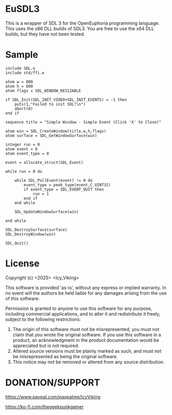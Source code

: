 # EuSDL3

This is a wrapper of SDL 3 for the OpenEuphoria programming language. This uses the x86 DLL builds of SDL3. You are free to use the x64 DLL builds, but they have not been tested. 

# Sample
```euphoria
include SDL.e
include std/ffi.e

atom w = 800
atom h = 600
atom flags = SDL_WINDOW_RESIZABLE

if SDL_Init(SDL_INIT_VIDEO+SDL_INIT_EVENTS) = -1 then
	puts(1,"Failed to init SDL!\n")
	abort(0)
end if

sequence title = "Simple Window - Simple Event (Click 'X' to Close)"

atom win = SDL_CreateWindow(title,w,h,flags)
atom surface = SDL_GetWindowSurface(win)

integer run = 0
atom event = 0
atom event_type = 0

event = allocate_struct(SDL_Event)

while run = 0 do

	while SDL_PollEvent(event) != 0 do
		event_type = peek_type(event,C_UINT32)
		if event_type = SDL_EVENT_QUIT then
			run = 1
		end if
	end while
	
	SDL_UpdateWindowSurface(win)
	
end while

SDL_DestroySurface(surface)
SDL_DestroyWindow(win)

SDL_Quit()
```

# License
Copyright (c) <2025> <Icy_Viking>

This software is provided 'as-is', without any express or implied
warranty. In no event will the authors be held liable for any damages
arising from the use of this software.

Permission is granted to anyone to use this software for any purpose,
including commercial applications, and to alter it and redistribute it
freely, subject to the following restrictions:

1. The origin of this software must not be misrepresented; you must not
   claim that you wrote the original software. If you use this software
   in a product, an acknowledgment in the product documentation would be
   appreciated but is not required.
2. Altered source versions must be plainly marked as such, and must not be
   misrepresented as being the original software.
3. This notice may not be removed or altered from any source distribution.

# DONATION/SUPPORT
https://www.paypal.com/paypalme/IcyViking

https://ko-fi.com/thegeekpunkgamer
